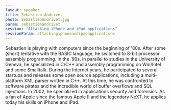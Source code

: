```yaml
---
layout: speaker
title: Sebastien Andrivet
photo: SebastienAndrivet.jpg
param: sebastienandrivet
session: "Attacking iPhone and iPad applications"
sessionParam: attackingiphoneandipadapplications
---
```


Sebastien is playing with computers since the beginning of '80s. After some (short) tentative with the BASIC language, he switched to 8-bit processor assembly programming. In the ’90s, in parallel to studies in the University of Geneva, he specialized in C/C++ and assembly programming on Win/Intel and some Smalltalk. During the Internet years, he participated to several startups and releases some open source applications, including a multi-platform XML parser written in C++. At this time, he was confronted to software pirates and the incredible world of buffer overflows and SQL injections. In 2002, he specialized in applications security and forensics. As a fan of Apple since the famous Apple II and the legendary NeXT, he applies today his skills on iPhone and iPad.